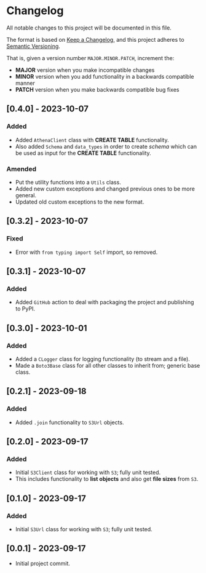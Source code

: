 # Changelog

All notable changes to this project will be documented in this file.

The format is based on [Keep a Changelog](https://keepachangelog.com/en/1.0.0/),
and this project adheres to [Semantic Versioning](https://semver.org/spec/v2.0.0.html).

That is, given a version number `MAJOR.MINOR.PATCH`, increment the:

- **MAJOR** version when you make incompatible changes
- **MINOR** version when you add functionality in a backwards compatible manner
- **PATCH** version when you make backwards compatible bug fixes

## [0.4.0] - 2023-10-07
### Added
- Added `AthenaClient` class with **CREATE TABLE** functionality.
- Also added `Schema` and `data_types` in order to create _schema_ which can be used as input for the **CREATE TABLE** functionality.
### Amended
- Put the utility functions into a `Utils` class.
- Added new custom exceptions and changed previous ones to be more general.
- Updated old custom exceptions to the new format.

## [0.3.2] - 2023-10-07
### Fixed
- Error with `from typing import Self` import, so removed.

## [0.3.1] - 2023-10-07
### Added
- Added `GitHub` action to deal with packaging the project and publishing to PyPI.

## [0.3.0] - 2023-10-01
### Added
- Added a `CLogger` class for logging functionality (to stream and a file).
- Made a `Boto3Base` class for all other classes to inherit from; generic base class.

## [0.2.1] - 2023-09-18
### Added
- Added `.join` functionality to `S3Url` objects.

## [0.2.0] - 2023-09-17
### Added
- Initial `S3Client` class for working with `S3`; fully unit tested.
- This includes functionality to **list objects** and also get **file sizes** from `S3`.

## [0.1.0] - 2023-09-17
### Added
- Initial `S3Url` class for working with `S3`; fully unit tested.

## [0.0.1] - 2023-09-17
- Initial project commit.
